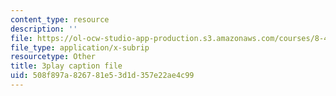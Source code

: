 ```yaml
---
content_type: resource
description: ''
file: https://ol-ocw-studio-app-production.s3.amazonaws.com/courses/8-421-atomic-and-optical-physics-i-spring-2014/508f897a826781e53d1d357e22ae4c99_MVOJloovd18.srt
file_type: application/x-subrip
resourcetype: Other
title: 3play caption file
uid: 508f897a-8267-81e5-3d1d-357e22ae4c99
---
```

